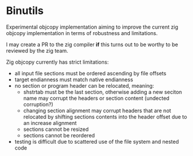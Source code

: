 # Binutils

Experimental objcopy implementation aiming to improve the current zig objcopy implementation in terms of robustness and limitations.

I may create a PR to the zig compiler **if** this turns out to be worthy to be reviewed by the zig team.

Zig objcopy currently has strict limitations:

* all input file sections must be ordered ascending by file offsets
* target endianness must match native endianness
* no section or program header can be relocated, meaning:
    * shstrtab must be the last section, otherwise adding a new seciton name may corrupt the headers or section content (undected corruption?)
    * changing section alignment may corrupt headers that are not relocated by shifting sections contents into the header offset due to an increase alignment
    * sections cannot be resized
    * sections cannot be reordered
* testing is difficult due to scattered use of the file system and nested code

